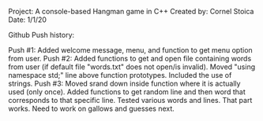 Project: A console-based Hangman game in C++
Created by: Cornel Stoica
Date: 1/1/20

Github Push history:

Push #1: Added welcome message, menu, and function to get menu option from user.
Push #2: Added functions to get and open file containing words from user (if default file "words.txt" does not open/is invalid).
		 Moved "using namespace std;" line above function prototypes. Included the use of strings.
Push #3: Moved srand down inside function where it is actually used (only once). Added functions to get random line and then word
	     that corresponds to that specific line. Tested various words and lines. That part works. Need to work on gallows and guesses
		 next.

